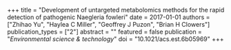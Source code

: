 +++
title = "Development of untargeted metabolomics methods for the rapid detection of pathogenic Naegleria fowleri"
date = 2017-01-01
authors = ["Zhihao Yu", "Haylea C Miller", "Geoffrey J Puzon", "Brian H Clowers"]
publication_types = ["2"]
abstract = ""
featured = false
publication = "*Environmental science & technology*"
doi = "10.1021/acs.est.6b05969"
+++

